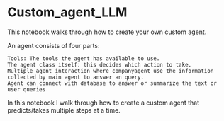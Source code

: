 # Custom_agent_LLM

This notebook walks through how to create your own custom agent.

An agent consists of four parts:

    Tools: The tools the agent has available to use.
    The agent class itself: this decides which action to take.
    Multiple agent interaction where companyagent use the information collected by main agent to answer an query.
    Agent can connect with database to answer or summarize the text or user queries

In this notebook I walk through how to create a custom agent that predicts/takes multiple steps at a time.
